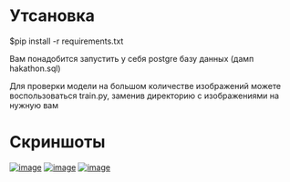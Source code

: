 <h1>Утсановка</h1>
<p>$pip install -r requirements.txt</p>
<p>Вам понадобится запустить у себя postgre базу данных (дамп hakathon.sql)</p>
<p>Для проверки модели на большом количестве изображений можете воспользоваться train.py, заменив директорию с изображениями на нужную вам</p>

<h1>Скриншоты</h1>
<a href="https://ibb.co/N340R5y"><img src="https://i.ibb.co/yR3z2tQ/image.png" alt="image" border="0"></a>
<a href="https://ibb.co/Wp5zH53"><img src="https://i.ibb.co/G3pMdpJ/image.png" alt="image" border="0"></a>
<a href="https://ibb.co/SXkFvT2"><img src="https://i.ibb.co/FbQR7v9/image.png" alt="image" border="0"></a>
